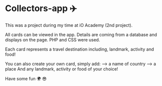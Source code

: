 # Collectors-app ✈️

This was a project during my time at iO Academy (2nd project). 

All cards can be viewed in the app. Details are coming from a database and displays on the page. PHP and CSS were used.

Each card represents a travel destination including, landmark, activity and food! 

You can also create your own card, simply add:
—> a name of country
—> a place
And any landmark, activity or food of your choice! 

Have some fun 🌍 😎

